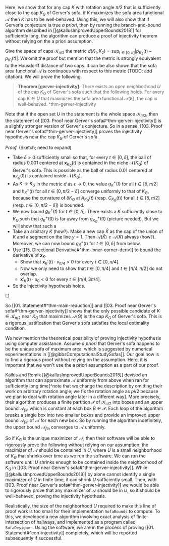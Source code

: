 Here, we show that for any cap $K$ with rotation angle $\pi/2$ that is sufficiently close to the cap $K_G$ of Gerver's sofa, if $K$ maximizes the sofa area functional $\mathcal{A}$ then $K$ has to be well-behaved. Using this, we will also show that if Gerver's conjecture is true _a priori_, then by running the branch-and-bound algorithm described in [[@kallusImprovedUpperBounds2018]] for sufficiently long, the algorithm can produce a proof of injectivity theorem without relying on the a priori assumption.

Give the space of caps $\mathcal{K}_{\pi/2}$ the metric $d(K_1, K_2) = \sup_{t \in [0, \pi]} \left| p_{K_2}(t) - p_{K_1}(t) \right|$. We omit the proof but mention that the metric is strongly equivalent to the Hausdorff distance of two caps. It can be also shown that the sofa area functional $\mathcal{A}$ is continuous with respect to this metric (TODO: add citation). We will prove the following.

> __Theorem [gerver-injectivity].__ There exists an open neighborhood $U$ of the cap $K_G$ of Gerver's sofa such that the following holds. For every cap $K \in U$ that maximizes the sofa area functional $\mathcal{A}(K)$, the cap is well-behaved. ^thm-gerver-injectivity

Note that if the open set $U$ in the statement is the whole space $\mathcal{K}_{\pi/2}$, then the statement of [[03. Proof near Gerver's sofa#^thm-gerver-injectivity]] is a slightly stronger version of Gerver's conjecture. So in a sense, [[03. Proof near Gerver's sofa#^thm-gerver-injectivity]] proves the injectivity hypothesis near the cap $K_G$ of Gerver's sofa.

_Proof._ (Sketch; need to expand)

- Take $\delta > 0$ sufficiently small so that, for every $t \in [0, \delta]$, the ball of radius 0.001 centered at $\mathbf{x}_{K_G}(t)$ is contained in the niche $\mathcal{N}(K_G)$ of Gerver's sofa. This is possible as the ball of radius 0.01 centered at $\mathbf{x}_{K_G}(0)$ is contained inside $\mathcal{N}(K_G)$.
- As $K \to K_G$ in the metric $d$ as $\epsilon \to 0$, the value $g^+_K(t)$ for all $t \in [\delta, \pi/2]$ and $h^+_K(t)$ for all $t \in [0, \pi/2 - \delta]$ converge uniformly to that of $K_G$, because the curvature of $\delta K_G$ at $A_{K_G}(t)$ (resp. $C_{K_G}(t)$) for all $t \in [\delta, \pi/2]$ (resp. $t \in [0, \pi/2 - \delta]$) is bounded.
- We now bound $g_K^+(t)$ for $t \in [0, \delta]$. There exists a $K$ sufficiently close to $K_G$ such that $g_K^+(0)$ is far away from $g_{K_G}^+(0)$ (picture needed). But we will show that such a 
- Take an arbitrary $K$ (how?). Make a new cap $\hat{K}$ as the cap of the union of $K$ and a segment on the line $y=1$. Then $\mathcal{A}(\hat{K}) \geq \mathcal{A}(K)$ always (how?). Moreover, we can now bound $g_{\hat{K}}^+(t)$ for $t \in [0, \delta]$ from below.
- Use [[15. Directional Derivative#^thm-inner-corner-deriv]] to bound the derivative of $\mathbf{x}_K$.
	- Show that $\mathbf{x}_K'(t) \cdot v_{\pi/4} > 0$ for every $t \in [0, \pi/4]$.
	- Now we only need to show that $t \in [0, \pi/4]$ and $t \in [\pi/4, \pi/2]$ do not overlap.
	- $\mathbf{x}'_K(t) \cdot u_0 < 0$ for every $t \in [\pi/4, 3\pi/4]$.
- So the injectivity hypothesis holds.

□

So [[01. Statement#^thm-main-reduction]] and [[03. Proof near Gerver's sofa#^thm-gerver-injectivity]] shows that the only possible candidate of $K \in \mathcal{K}_{\pi/2}$ near $K_G$ that maximizes $\mathcal{A}(G)$ is the cap $K_G$ of Gerver's sofa. This is a rigorous justification that Gerver's sofa satisfies the local optimality condition.

We now mention the theoretical possibility of proving injectivity hypothesis using computer assistance. Assume _a priori_ that Gerver's sofa happens to be the unique sofa of maximum area, which is suggested by numerical experimentations in [[@gibbsComputationalStudySofas]]. Our goal now is to find a rigorous proof without relying on the assumption. Here, it is important that we won't use the a priori assumption as a part of our proof.

Kallus and Romik [[@kallusImprovedUpperBounds2018]] devised an algorithm that can approximate $\mathcal{A}$ uniformly from above when ran for sufficiently long time[^note that we change the description by omitting their work on arbitrary rotation angle; we fix the rotation angle as $pi/2$ because we plan to deal with rotation angle later in a different way]. More precisely, their algorithm produces a finite partition $\mathcal{P}$ of $\mathcal{K}_{\pi/2}$ into boxes and an upper bound $\mathcal{A}_{fin}$ which is constant at each box $B \in \mathcal{P}$. Each loop of the algorithm breaks a single box into two smaller boxes and provide an improved upper bound $\mathcal{A}_{fin}$ of $\mathcal{A}$ for each new box. So by running the algorithm indefinitely, the upper bound $\mathcal{A}_{fin}$ converges to $\mathcal{A}$ uniformly.

So if $K_G$ is the unique maximizer of $\mathcal{A}$, then their software will be able to rigorously prove the following without relying on our assumption: the maximizer of $\mathcal{A}$ should be contained in $U$, where $U$ is a small neighborhood of $K_G$ that shrinks over time as we run the software. We can run the software until $U$ shrinks enough to be contained inside the neighborhood of $K_G$ in [[03. Proof near Gerver's sofa#^thm-gerver-injectivity]]. While [[@kallusImprovedUpperBounds2018]] by alone cannot identify a single maximizer of $U$ in finite time, it can shrink $U$ sufficiently small. Then, with [[03. Proof near Gerver's sofa#^thm-gerver-injectivity]] we would be able to rigorously prove that any maximizer of $\mathcal{A}$ should be in $U$, so it should be well-behaved, proving the injectivity hypothesis.

Realistically, the size of the neighborhood $U$ required to make this line of proof work is too small for their implementation `SofaBounds` to compute. To this, we developed a new algorithm involving exact analysis of finite intersection of hallways, and implemented as a program called `SofaDesigner`. Using the software, we are in the process of proving [[01. Statement#^con-injectivity]] completely, which will be reported subsequently if successful.